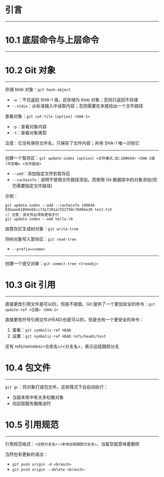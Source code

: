 # 引言
---

# 10.1 底层命令与上层命令
---

# 10.2 Git 对象
---

存储 blob 对象：`git hash-object`
- `-w` ：不仅返回 SHA-1 值，还存储为 blob 对象；否则只返回不存储
- `--stdin`：从标准输入中读取内容；否则需要在末尾给出一个文件路径

查看对象：`git cat-file [option] <SHA-1>`
- `-p`：查看对象内容
- `-t`：查看对象类型

注意：它没有保存文件名，只保存了文件内容；并用 SHA-1 唯一识别它

---

创建一个暂存区：`git update-index [option] <文件模式,如:100644> <SHA-1值(可忽略> <文件路径>`
- `--add`：添加指定文件到暂存区
- `--cacheinfo`：说明不使用文件路径添加，而使用 Git 数据库中的对象添加(但仍需要指定文件路径)

示例：
```
git update-index --add --cacheinfo 100644 83baae61804e65cc73a7201a7252750c76066a30 test.txt
// 注意：该文件必须有更改才行
git update-index --add hello.rb
```

由暂存区生成树对象：`git write-tree`

将树对象写入暂存区：`git read-tree`
- `--prefix=<name>`

---

创建一个提交对象：`git commit-tree <treeobj>`

# 10.3 Git 引用
---

直接更改引用文件是可以的，但是不提倡。Git 提供了一个更加安全的命令：`git update-ref <位置> <SHA-1>`

直接更改符号引用文件(HEAD)也是可以的，但是也有一个更安全的命令：
1. 查看：`git symbolic-ref HEAD`
2. 设置：`git symbolic-ref HEAD refs/heads/test`

还有 refs/remotes/<仓库名>/<分支名>，表示远程跟踪分支

# 10.4 包文件
---

`git gc`：将对象打成包文件。这些情况下会自动执行：
- 当版本库中有太多松散对象
- 向远程服务器推送时

# 10.5 引用规范
---

引用规范格式：`<远程分支名>:<本地远程跟踪分支名>`，当留空就意味着删除

当然也有更新的语法：
- `git push origin -d <branch>`
- `git push origin --delete <branch>`